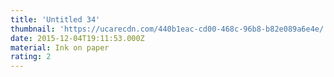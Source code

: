 ```yaml
---
title: 'Untitled 34'
thumbnail: 'https://ucarecdn.com/440b1eac-cd00-468c-96b8-b82e089a6e4e/'
date: 2015-12-04T19:11:53.000Z
material: Ink on paper
rating: 2
---
```

